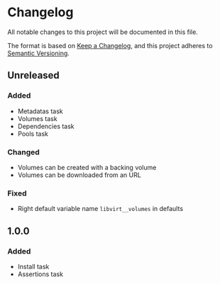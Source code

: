 # Changelog
All notable changes to this project will be documented in this file.

The format is based on [Keep a Changelog](https://keepachangelog.com/en/1.0.0/),
and this project adheres to [Semantic Versioning](https://semver.org/spec/v2.0.0.html).


## Unreleased
### Added
- Metadatas task
- Volumes task
- Dependencies task
- Pools task

### Changed
- Volumes can be created with a backing volume
- Volumes can be downloaded from an URL

### Fixed
- Right default variable name `libvirt__volumes` in defaults


## 1.0.0
### Added
- Install task
- Assertions task

